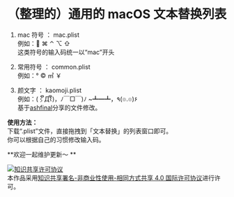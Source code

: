 
# （整理的）通用的 macOS 文本替换列表

1. mac 符号 ： mac.plist  
例如： ⌘ ⌃ ⌥ ⇧  
这类符号的输入码统一以“mac”开头  
  
1. 常用符号 ： common.plist  
例如：° © ㎡ ￥  
  
1. 颜文字 ： kaomoji.plist  
例如：(⌇ຶД⌇ຶ)，ﾉ￣□￣)ﾉ ~┻━┻，٩(๏.๏)۶   
基于[ashfinal](https://macplay.github.io/posts/macos-de-wen-ben-ti-huan-gong-neng/)分享的文件修改。  
  
  
**使用方法：**  
下载“.plist”文件，直接拖拽到「文本替换」的列表窗口即可。  
你可以根据自己的习惯修改输入码。  
  
  
**欢迎一起维护更新～ **  
  
<a rel="license" href="http://creativecommons.org/licenses/by-nc-sa/4.0/"><img alt="知识共享许可协议" style="border-width:0" src="https://i.creativecommons.org/l/by-nc-sa/4.0/88x31.png" /></a><br />本作品采用<a rel="license" href="http://creativecommons.org/licenses/by-nc-sa/4.0/">知识共享署名-非商业性使用-相同方式共享 4.0 国际许可协议</a>进行许可。  

